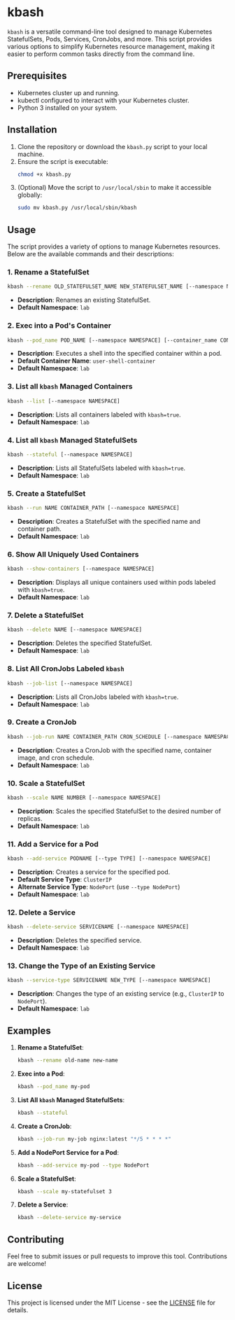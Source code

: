 # kbash

`kbash` is a versatile command-line tool designed to manage Kubernetes StatefulSets, Pods, Services, CronJobs, and more. This script provides various options to simplify Kubernetes resource management, making it easier to perform common tasks directly from the command line.

## Prerequisites

- Kubernetes cluster up and running.
- kubectl configured to interact with your Kubernetes cluster.
- Python 3 installed on your system.

## Installation

1. Clone the repository or download the `kbash.py` script to your local machine.
2. Ensure the script is executable:
    ```bash
    chmod +x kbash.py
    ```
3. (Optional) Move the script to `/usr/local/sbin` to make it accessible globally:
    ```bash
    sudo mv kbash.py /usr/local/sbin/kbash
    ```

## Usage

The script provides a variety of options to manage Kubernetes resources. Below are the available commands and their descriptions:

### 1. Rename a StatefulSet
```bash
kbash --rename OLD_STATEFULSET_NAME NEW_STATEFULSET_NAME [--namespace NAMESPACE]
```
- **Description**: Renames an existing StatefulSet.
- **Default Namespace**: `lab`

### 2. Exec into a Pod's Container
```bash
kbash --pod_name POD_NAME [--namespace NAMESPACE] [--container_name CONTAINER_NAME]
```
- **Description**: Executes a shell into the specified container within a pod.
- **Default Container Name**: `user-shell-container`
- **Default Namespace**: `lab`

### 3. List all `kbash` Managed Containers
```bash
kbash --list [--namespace NAMESPACE]
```
- **Description**: Lists all containers labeled with `kbash=true`.
- **Default Namespace**: `lab`

### 4. List all `kbash` Managed StatefulSets
```bash
kbash --stateful [--namespace NAMESPACE]
```
- **Description**: Lists all StatefulSets labeled with `kbash=true`.
- **Default Namespace**: `lab`

### 5. Create a StatefulSet
```bash
kbash --run NAME CONTAINER_PATH [--namespace NAMESPACE]
```
- **Description**: Creates a StatefulSet with the specified name and container path.
- **Default Namespace**: `lab`

### 6. Show All Uniquely Used Containers
```bash
kbash --show-containers [--namespace NAMESPACE]
```
- **Description**: Displays all unique containers used within pods labeled with `kbash=true`.
- **Default Namespace**: `lab`

### 7. Delete a StatefulSet
```bash
kbash --delete NAME [--namespace NAMESPACE]
```
- **Description**: Deletes the specified StatefulSet.
- **Default Namespace**: `lab`

### 8. List All CronJobs Labeled `kbash`
```bash
kbash --job-list [--namespace NAMESPACE]
```
- **Description**: Lists all CronJobs labeled with `kbash=true`.
- **Default Namespace**: `lab`

### 9. Create a CronJob
```bash
kbash --job-run NAME CONTAINER_PATH CRON_SCHEDULE [--namespace NAMESPACE]
```
- **Description**: Creates a CronJob with the specified name, container image, and cron schedule.
- **Default Namespace**: `lab`

### 10. Scale a StatefulSet
```bash
kbash --scale NAME NUMBER [--namespace NAMESPACE]
```
- **Description**: Scales the specified StatefulSet to the desired number of replicas.
- **Default Namespace**: `lab`

### 11. Add a Service for a Pod
```bash
kbash --add-service PODNAME [--type TYPE] [--namespace NAMESPACE]
```
- **Description**: Creates a service for the specified pod.
- **Default Service Type**: `ClusterIP`
- **Alternate Service Type**: `NodePort` (use `--type NodePort`)
- **Default Namespace**: `lab`

### 12. Delete a Service
```bash
kbash --delete-service SERVICENAME [--namespace NAMESPACE]
```
- **Description**: Deletes the specified service.
- **Default Namespace**: `lab`

### 13. Change the Type of an Existing Service
```bash
kbash --service-type SERVICENAME NEW_TYPE [--namespace NAMESPACE]
```
- **Description**: Changes the type of an existing service (e.g., `ClusterIP` to `NodePort`).
- **Default Namespace**: `lab`

## Examples

1. **Rename a StatefulSet**:
    ```bash
    kbash --rename old-name new-name
    ```

2. **Exec into a Pod**:
    ```bash
    kbash --pod_name my-pod
    ```

3. **List All `kbash` Managed StatefulSets**:
    ```bash
    kbash --stateful
    ```

4. **Create a CronJob**:
    ```bash
    kbash --job-run my-job nginx:latest "*/5 * * * *"
    ```

5. **Add a NodePort Service for a Pod**:
    ```bash
    kbash --add-service my-pod --type NodePort
    ```

6. **Scale a StatefulSet**:
    ```bash
    kbash --scale my-statefulset 3
    ```

7. **Delete a Service**:
    ```bash
    kbash --delete-service my-service
    ```

## Contributing

Feel free to submit issues or pull requests to improve this tool. Contributions are welcome!

## License

This project is licensed under the MIT License - see the [LICENSE](LICENSE) file for details.

